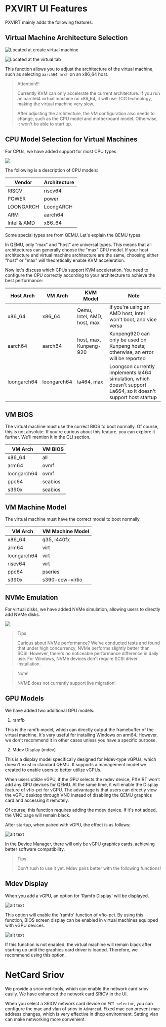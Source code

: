# PXVIRT UI Features

PXVIRT mainly adds the following features:

## Virtual Machine Architecture Selection

![Located at create virtual machine](/img/arch1.png#pic_center)
    
![Located at the virtual tab](/img/arch2.png#pic_center)
    
This function allows you to adjust the architecture of the virtual machine, such as selecting `aarch64 arch` on an x86_64 host.

>Attention!!!
>
>Currently KVM can only accelerate the current architecture. If you run an aarch64 virtual machine on x86_64, it will use TCG technology, making the virtual machine very slow.
>
>After adjusting the architecture, the VM configuration also needs to change, such as the CPU model and motherboard model. Otherwise, it won't be able to start up.

## CPU Model Selection for Virtual Machines

For CPUs, we have added support for most CPU types.

![](/img/ui3.png#pic_center)

The following is a description of CPU models:

|Vendor|Architecture|
|---|---|
|RISCV|riscv64|
|POWER|power|
|LOONGARCH|LoongARCH|
|ARM|aarch64|
|Intel & AMD|x86_64|

Some special types are from QEMU. Let's explain the QEMU types:

In QEMU, only "max" and "host" are universal types. This means that all architectures can generally choose the "max" CPU model. If your host architecture and virtual machine architecture are the same, choosing either "host" or "max" will theoretically enable KVM acceleration.

Now let's discuss which CPUs support KVM acceleration. You need to configure the CPU correctly according to your architecture to achieve the best performance:

|Host Arch|VM Arch|KVM Model|Note|
|---|---|---|---|
|x86_64|x86_64|Qemu, Intel, AMD, host, max|If you're using an AMD host, Intel won't boot, and vice versa|
|aarch64|aarch64|host, max, Kunpeng-920|Kunpeng920 can only be used on Kunpeng hosts; otherwise, an error will be reported|
|loongarch64|loongarch64|la464, max|Loongson currently implements la464 simulation, which doesn't support La664, so it doesn't support host startup|

## VM BIOS

The virtual machine must use the correct BIOS to boot normally. Of course, this is not absolute. If you're curious about this feature, you can explore it further. We'll mention it in the CLI section.

|VM Arch|VM BIOS|
|---|---|
|x86_64|all|
|arm64|ovmf|
|loongarch64|ovmf|
|ppc64|seabios|
|s390x|seabios|

## VM Machine Model

The virtual machine must have the correct model to boot normally.

|VM Arch|VM Machine Model|
|---|---|
|x86_64|q35, i440fx|
|arm64|virt|
|loongarch64|virt|
|riscv64|virt|
|ppc64|pseries|
|s390x|s390-ccw-virtio|

## NVMe Emulation

For virtual disks, we have added NVMe simulation, allowing users to directly add NVMe disks.

![](/img/ui4.png#pic_center)

>Tips
>
>Curious about NVMe performance? We've conducted tests and found that under high concurrency, NVMe performs slightly better than SCSI. However, there's no noticeable performance difference in daily use. For Windows, NVMe devices don't require SCSI driver installation.


>Note!
>
>NVME does not currently support live migration!


## GPU Models

We have added two additional GPU models:

1. ramfb

This is the ramfb model, which can directly output the framebuffer of the virtual machine. It's very useful for installing Windows on arm64. However, we don't recommend it in other cases unless you have a specific purpose.

2. Mdev Display (mdev)

This is a display model specifically designed for Mdev-type vGPUs, which doesn't exist in standard QEMU. It supports a management model we created to enable users to better utilize vGPUs.

When users utilize vGPU, if the GPU selects the mdev device, PXVIRT won't add any GPU devices for QEMU. At the same time, it will enable the Display feature of vfio-pci for vGPU. The advantage is that users can directly view the vGPU desktop through VNC instead of disabling the QEMU graphics card and accessing it remotely.

Of course, this function requires adding the mdev device. If it's not added, the VNC page will remain black.

After startup, when paired with vGPU, the effect is as follows:

![alt text](/img/ui5.png#pic_center)

In the Device Manager, there will only be vGPU graphics cards, achieving better software compatibility.

>Tips
>
>Don't rush to use it yet. Mdev pairs better with the following functions!

## Mdev Display

When you add a vGPU, an option for 'Ramfb Display' will be displayed.

![alt text](/img/ui6.png#pic_center)

This option will enable the 'ramfb' function of vfio-pci. By using this function, BIOS screen display can be enabled in virtual machines equipped with vGPU devices.

![alt text](/img/ui7.png#pic_center)

If this function is not enabled, the virtual machine will remain black after starting up until the graphics card driver is loaded. Therefore, we recommend using this option.

# NetCard Sriov

We provide a sriov-net-tools, which can  enable the network card sriov easily. We have enhanced the network card SRIOV in the UI. 

When you select a SRIOV network card device on `PCI selector`, you can configure the mac and vlan of sriov in `Advanced`. Fixed mac can prevent mac address changes, which is very effective in dhcp environment. Setting vlan can make networking more convenient.
